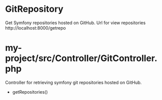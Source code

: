 # GitRepository
Get Symfony repositories hosted on GitHub.
Url for view repositories http://localhost:8000/getrepo

# my-project/src/Controller/GitController.php
Controller for retrieving symfony git repositories hosted on GitHub.

- getRepositories()
